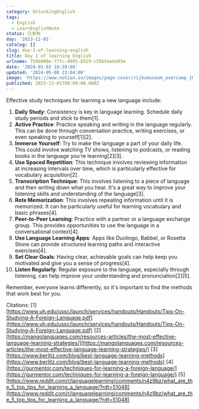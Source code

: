 ```yaml
---
category: UnlockingEnglish
tags:
  - English
  - LearnEnglishNote
status: 已发布
day: '2023-12-01'
catalog: []
slug: day-1-of-learning-english
title: Day 1 of learning English
urlname: 759b900e-77fc-4995-8529-c59b5eebd93e
date: '2024-01-03 18:39:00'
updated: '2024-05-08 23:04:00'
image: 'https://www.notion.so/images/page-cover/rijksmuseum_avercamp_1608.jpg'
published: 2023-12-01T08:00:00.000Z
---
```


Effective study techniques for learning a new language include:

1. **Daily Study**: Consistency is key in language learning. Schedule daily study periods and stick to them[1].
2. **Active Practice**: Practice speaking and writing in the language regularly. This can be done through conversation practice, writing exercises, or even speaking to yourself[1][2].
3. **Immerse Yourself**: Try to make the language a part of your daily life. This could involve watching TV shows, listening to podcasts, or reading books in the language you're learning[2][3].
4. **Use Spaced Repetition**: This technique involves reviewing information at increasing intervals over time, which is particularly effective for vocabulary acquisition[2].
5. **Transcription Technique**: This involves listening to a piece of language and then writing down what you hear. It's a great way to improve your listening skills and understanding of the language[3].
6. **Rote Memorization**: This involves repeating information until it is memorized. It can be particularly useful for learning vocabulary and basic phrases[4].
7. **Peer-to-Peer Learning**: Practice with a partner or a language exchange group. This provides opportunities to use the language in a conversational context[4].
8. **Use Language Learning Apps**: Apps like Duolingo, Babbel, or Rosetta Stone can provide structured learning paths and interactive exercises[4].
9. **Set Clear Goals**: Having clear, achievable goals can help keep you motivated and give you a sense of progress[4].
10. **Listen Regularly**: Regular exposure to the language, especially through listening, can help improve your understanding and pronunciation[2][5].

Remember, everyone learns differently, so it's important to find the methods that work best for you.


Citations:
[1] [https://www.uh.edu/ussc/launch/services/handouts/Handouts/Tips-On-Studying-A-Foreign-Language.pdf](https://www.uh.edu/ussc/launch/services/handouts/Handouts/Tips-On-Studying-A-Foreign-Language.pdf)
[2] [https://mangolanguages.com/resources-articles/the-most-effective-language-learning-strategies/](https://mangolanguages.com/resources-articles/the-most-effective-language-learning-strategies/)
[3] [https://www.berlitz.com/blog/best-language-learning-methods](https://www.berlitz.com/blog/best-language-learning-methods)
[4] [https://gurmentor.com/techniques-for-learning-a-foreign-language/](https://gurmentor.com/techniques-for-learning-a-foreign-language/)
[5] [https://www.reddit.com/r/languagelearning/comments/n4z9bz/what_are_the_5_top_tips_for_learning_a_language/?rdt=51048](https://www.reddit.com/r/languagelearning/comments/n4z9bz/what_are_the_5_top_tips_for_learning_a_language/?rdt=51048)


